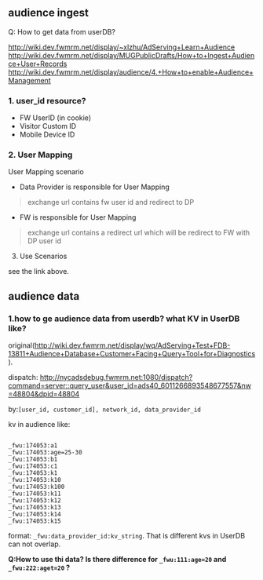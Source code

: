 ## audience ingest

Q: How to get data from userDB?

http://wiki.dev.fwmrm.net/display/~xlzhu/AdServing+Learn+Audience
http://wiki.dev.fwmrm.net/display/MUGPublicDrafts/How+to+Ingest+Audience+User+Records
http://wiki.dev.fwmrm.net/display/audience/4.+How+to+enable+Audience+Management

### 1. user_id resource?

* FW UserID (in cookie)
* Visitor Custom ID
* Mobile Device ID  

### 2. User Mapping

 User Mapping scenario
* Data Provider is responsible  for User Mapping
>exchange url contains fw user id and redirect to DP

* FW is responsible for User Mapping
>exchange url contains a redirect url which will be redirect to FW with DP user id

3. Use Scenarios

see the link above.

## audience data

### 1.how to ge audience data from userdb? what KV in UserDB like?

original(http://wiki.dev.fwmrm.net/display/wq/AdServing+Test+FDB-13811+Audience+Database+Customer+Facing+Query+Tool+for+Diagnostics).

dispatch: http://nycadsdebug.fwmrm.net:1080/dispatch?command=server::query_user&user_id=ads40_6011266893548677557&nw=48804&dpid=48804

by:`[user_id, customer_id], network_id, data_provider_id`

kv in audience like:

```

_fwu:174053:a1
_fwu:174053:age=25-30
_fwu:174053:b1
_fwu:174053:c1
_fwu:174053:k1
_fwu:174053:k10
_fwu:174053:k100
_fwu:174053:k11
_fwu:174053:k12
_fwu:174053:k13
_fwu:174053:k14
_fwu:174053:k15
```

format: `_fwu:data_provider_id:kv_string`. That is different kvs in UserDB can not overlap.

**Q:How to use thi data? Is there difference for `_fwu:111:age=20` and `_fwu:222:aget=20` ?**


